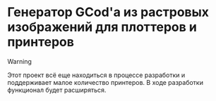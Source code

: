 # Генератор GCod'а из растровых изображений для плоттеров и принтеров

> [!WARNING]
> Этот проект всё еще находиться в процессе разработки и поддерживает малое количество принтеров. В ходе разработки функционал будет расширяться.
